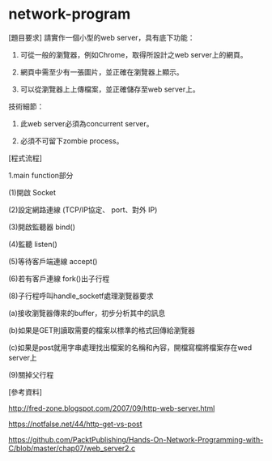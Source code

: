 # network-program
[題目要求]
請實作一個小型的web server，具有底下功能：

1. 可從一般的瀏覽器，例如Chrome，取得所設計之web server上的網頁。

2. 網頁中需至少有一張圖片，並正確在瀏覽器上顯示。

3. 可以從瀏覽器上上傳檔案，並正確儲存至web server上。


技術細節：

1. 此web server必須為concurrent server。

2. 必須不可留下zombie process。


[程式流程]

1.main function部分

 (1)開啟 Socket
 
 (2)設定網路連線 (TCP/IP協定、 port、對外 IP)
 
 (3)開啟監聽器 bind()
 
 (4)監聽 listen()
 
 (5)等待客戶端連線 accept()
 
 (6)若有客戶連線 fork()出子行程
 
 (8)子行程呼叫handle_socketf處理瀏覽器要求
 
   (a)接收瀏覽器傳來的buffer，初步分析其中的訊息
   
   (b)如果是GET則讀取需要的檔案以標準的格式回傳給瀏覽器
   
   (c)如果是post就用字串處理找出檔案的名稱和內容，開檔寫檔將檔案存在wed server上
   
 (9)關掉父行程
 
 [參考資料]

http://fred-zone.blogspot.com/2007/09/http-web-server.html

https://notfalse.net/44/http-get-vs-post

https://github.com/PacktPublishing/Hands-On-Network-Programming-with-C/blob/master/chap07/web_server2.c
